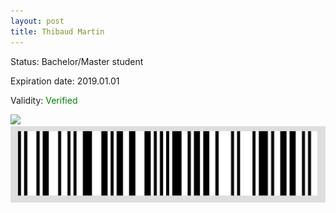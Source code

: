 ```yaml
---
layout: post
title: Thibaud Martin
---
```


Status: Bachelor/Master student

Expiration date: 2019.01.01

Validity: <font color="green"> Verified</font> 

![](/members/img/Thibaud_Martin.png)
![](/members/img/bar.png)
